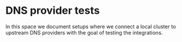 # DNS provider tests

In this space we document setups where we connect a local cluster to upstream DNS providers with the goal of testing the integrations.
